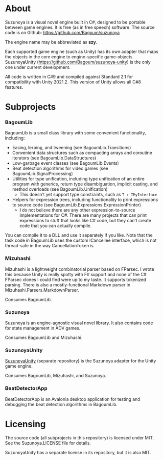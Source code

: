 # About

Suzunoya is a visual novel engine built in C#, designed to be portable between game engines.
It is free (as in free speech) software. The source code is on Github: https://github.com/Bagoum/suzunoya

The engine name may be abbreviated as **szy**.

Each supported game engine (such as Unity) has its own adapter that maps the objects in the core engine to engine-specific game-objects. SuzunoyaUnity (https://github.com/Bagoum/suzunoya-unity) is the only one under current development. 

All code is written in C#9 and compiled against Standard 2.1 for compatibility with Unity 2021.2. This version of Unity allows all C#8 features.

# Subprojects

### BagoumLib

BagoumLib is a small class library with some convenient functionality, including:

- Easing, lerping, and tweening (see BagoumLib.Transitions)
- Convenient data structures such as compacting arrays and coroutine iterators (see BagoumLib.DataStructures)
- Low-garbage event classes (see BagoumLib.Events)
- Beat detection algorithms for video games (see BagoumLib.SignalProcessing)
- Utilities for type unification, including type unification of an entire program with generics, return type disambiguation, implicit casting, and method overloads (see BagoumLib.Unification)
  - This doesn't yet support type constraints, such as `T : IMyInterface`
- Helpers for expression trees, including functionality to print expressions to source code (see BagoumLib.Expressions.ExpressionPrinter)
  - I do not believe there are any other expression-to-source implementations for C#. There are many projects that can print expressions to stuff that looks like C# code, but they can't create code that you can actually compile.

You can compile it to a DLL and use it separately if you like. Note that the task code in BagoumLib uses the custom ICancellee interface, which is not thread-safe in the way CancellationToken is. 

### Mizuhashi

Mizuhashi is a lightweight combinatorial parser based on FParsec. I wrote this because Unity is really spotty with F# support and none of the C# FParsec clones I could find were up to my taste. It supports tokenized parsing. There is also a mostly-functional Markdown parser in Mizuhashi.Parsers.MarkdownParser.

Consumes BagoumLib.

### Suzunoya

Suzunoya is an engine-agnostic visual novel library. It also contains code for state management in ADV games. 

Consumes BagoumLib and Mizuhashi.

### SuzunoyaUnity

[SuzunoyaUnity](https://github.com/Bagoum/suzunoya-unity) (separate repository) is the Suzunoya adapter for the Unity game engine.

Consumes BagoumLib, Mizuhashi, and Suzunoya.

### BeatDetectorApp

BeatDetectorApp is an Avalonia desktop application for testing and debugging the beat detection algorithms in BagoumLib.

# Licensing

The source code (all subprojects in this repository) is licensed under MIT. See the Suzunoya.LICENSE file for details.

SuzunoyaUnity has a separate license in its repository, but it is also MIT.

